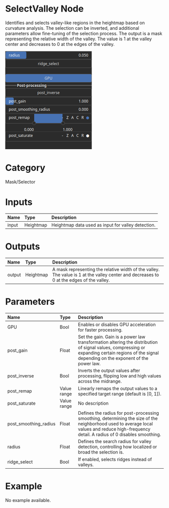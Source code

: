 
SelectValley Node
=================


Identifies and selects valley-like regions in the heightmap based on curvature analysis. The selection can be inverted, and additional parameters allow fine-tuning of the selection process. The output is a mask representing the relative width of the valley. The value is 1 at the valley center and decreases to 0 at the edges of the valley.



![img](../../images/nodes/SelectValley_settings.png)


# Category


Mask/Selector
# Inputs

|Name|Type|Description|
| :--- | :--- | :--- |
|input|Heightmap|Heightmap data used as input for valley detection.|

# Outputs

|Name|Type|Description|
| :--- | :--- | :--- |
|output|Heightmap|A mask representing the relative width of the valley. The value is 1 at the valley center and decreases to 0 at the edges of the valley.|

# Parameters

|Name|Type|Description|
| :--- | :--- | :--- |
|GPU|Bool|Enables or disables GPU acceleration for faster processing.|
|post_gain|Float|Set the gain. Gain is a power law transformation altering the distribution of signal values, compressing or expanding certain regions of the signal depending on the exponent of the power law.|
|post_inverse|Bool|Inverts the output values after processing, flipping low and high values across the midrange.|
|post_remap|Value range|Linearly remaps the output values to a specified target range (default is [0, 1]).|
|post_saturate|Value range|No description|
|post_smoothing_radius|Float|Defines the radius for post-processing smoothing, determining the size of the neighborhood used to average local values and reduce high-frequency detail. A radius of 0 disables smoothing.|
|radius|Float|Defines the search radius for valley detection, controlling how localized or broad the selection is.|
|ridge_select|Bool|If enabled, selects ridges instead of valleys.|

# Example


No example available.
